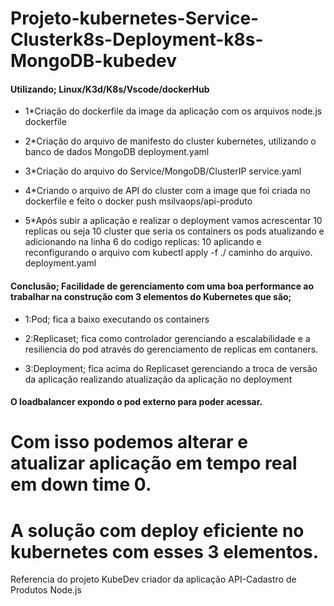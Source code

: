 # Projeto-kubernetes-Service-Clusterk8s-Deployment-k8s-MongoDB-kubedev


#### Utilizando; Linux/K3d/K8s/Vscode/dockerHub


- 1*Criação do dockerfile da image da aplicação com os arquivos node.js
dockerfile

- 2*Criação do arquivo de manifesto do cluster kubernetes, utilizando o banco de dados MongoDB
deployment.yaml

- 3*Criação do arquivo do Service/MongoDB/ClusterIP
service.yaml

- 4*Criando o arquivo de API do cluster com a image que foi criada no dockerfile e feito o docker push msilvaops/api-produto

- 5*Após subir a aplicação e realizar o deployment vamos acrescentar 10 replicas ou seja 10 cluster que seria os containers os pods
atualizando e adicionando na linha 6 do codigo replicas: 10
aplicando e reconfigurando o arquivo com kubectl apply -f  ./ caminho do arquivo.
deployment.yaml

#### Conclusão; Facilidade de gerenciamento com uma boa performance ao trabalhar na construção com 3 elementos do Kubernetes que são;

- 1:Pod; fica a baixo executando os containers

- 2:Replicaset; fica como controlador gerenciando a escalabilidade e a resiliencia do pod através do gerenciamento de replicas em contaners.

- 3:Deployment; fica acima do Replicaset  gerenciando a troca de versão da aplicação realizando atualização da aplicação no deployment

#### O loadbalancer expondo o pod externo para poder acessar.

# Com isso podemos alterar e atualizar aplicação em tempo real em down time 0.

# A solução com deploy eficiente no kubernetes com esses 3 elementos.

Referencia do projeto KubeDev criador da aplicação API-Cadastro de Produtos Node.js
